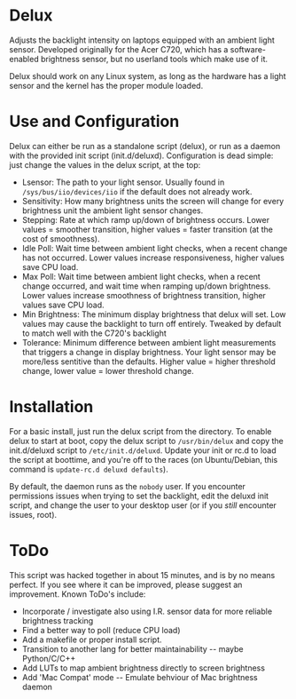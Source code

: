 # Delux
Adjusts the backlight intensity on laptops equipped with an ambient light sensor. Developed
originally for the Acer C720, which has a software-enabled brightness sensor, but no 
userland tools which make use of it.

Delux should work on any Linux system, as long as the hardware has a light sensor and 
the kernel has the proper module loaded.


# Use and Configuration
Delux can either be run as a standalone script (delux), or run as a daemon with 
the provided init script (init.d/deluxd). Configuration is dead simple: just change the 
values in the delux script, at the top:
- Lsensor: The path to your light sensor. Usually found in `/sys/bus/iio/devices/iio` if
    the default does not already work.
- Sensitivity: How many brightness units the screen will change for every brightness
    unit the ambient light sensor changes.
- Stepping: Rate at which ramp up/down of brightness occurs. Lower values = smoother
    transition, higher values = faster transition (at the cost of smoothness).
- Idle Poll: Wait time between ambient light checks, when a recent change has not occurred.
    Lower values increase responsiveness, higher values save CPU load.
- Max Poll: Wait time between ambient light checks, when a recent change occurred,
    and wait time when ramping up/down brightness. Lower values increase smoothness of
    brightness transition, higher values save CPU load.
- Min Brightness: The minimum display brightness that delux will set. Low values may
    cause the backlight to turn off entirely. Tweaked by default to match well with the 
    C720's backlight
- Tolerance: Minimum difference between ambient light measurements that triggers a change
    in display brightness. Your light sensor may be more/less sentitive than the defaults.
    Higher value = higher threshold change, lower value = lower threshold change.

    
# Installation
For a basic install, just run the delux script from the directory. To enable delux
to start at boot, copy the delux script to `/usr/bin/delux` and copy the 
init.d/deluxd script to `/etc/init.d/deluxd`. Update your init or rc.d to load the
script at boottime, and you're off to the races (on Ubuntu/Debian, this command is 
`update-rc.d deluxd defaults`).

By default, the daemon runs as the `nobody` user. If you encounter permissions issues when
trying to set the backlight, edit the deluxd init script, and change the user to your
desktop user (or if you *still* encounter issues, root).
   
    
# ToDo
This script was hacked together in about 15 minutes, and is by no means perfect. If you 
see where it can be improved, please suggest an improvement. Known ToDo's include:
- Incorporate / investigate also using I.R. sensor data for more reliable brightness
    tracking
- Find a better way to poll (reduce CPU load)
- Add a makefile or proper install script.
- Transition to another lang for better maintainability -- maybe Python/C/C++
- Add LUTs to map ambient brightness directly to screen brightness
- Add 'Mac Compat' mode -- Emulate behviour of Mac brightness daemon


